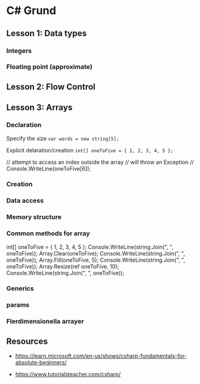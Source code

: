 # C# Grund

## Lesson 1: Data types

### Integers

### Floating point (approximate)



## Lesson 2: Flow Control


## Lesson 3: Arrays

### Declaration

Specify the size
``var words = new string[5];``

Explicit delaration/creation
`int[] oneToFive = { 1, 2, 3, 4, 5 };`

// attempt to access an index outside the array
// will throw an Exception
// Console.WriteLine(oneToFive[6]);
### Creation

### Data access

### Memory structure

### Common methods for array
int[] oneToFive = { 1, 2, 3, 4, 5 };
Console.WriteLine(string.Join(", ", oneToFive));
Array.Clear(oneToFive);
Console.WriteLine(string.Join(", ", oneToFive));
Array.Fill(oneToFive, 5);
Console.WriteLine(string.Join(", ", oneToFive));
Array.Resize(ref oneToFive, 10);
Console.WriteLine(string.Join(", ", oneToFive));
### Generics

### params

### Flerdimensionella arrayer

## Resources

- https://learn.microsoft.com/en-us/shows/csharp-fundamentals-for-absolute-beginners/

- https://www.tutorialsteacher.com/csharp/